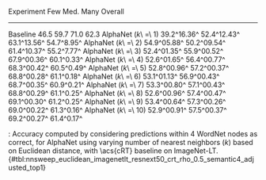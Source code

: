 Experiment                     Few         Med.         Many     Overall
---------------------  -----------  -----------  -----------  ----------
Baseline                      46.5         59.7         71.0        62.3
AlphaNet (_k_\ =\ 1)   39.2^16.36^  52.4^12.43^  63.1^13.56^  54.7^8.95^
AlphaNet (_k_\ =\ 2)   54.9^05.88^  50.2^09.54^  61.4^10.37^  55.2^7.77^
AlphaNet (_k_\ =\ 3)   52.4^01.35^  55.9^00.52^  67.9^00.36^  60.1^0.33^
AlphaNet (_k_\ =\ 4)   52.6^01.65^  56.4^00.77^  68.3^00.42^  60.5^0.49^
AlphaNet (_k_\ =\ 5)   52.8^00.96^  57.2^00.37^  68.8^00.28^  61.1^0.18^
AlphaNet (_k_\ =\ 6)   53.1^01.13^  56.9^00.43^  68.7^00.35^  60.9^0.21^
AlphaNet (_k_\ =\ 7)   53.3^00.80^  57.1^00.43^  68.8^00.29^  61.1^0.25^
AlphaNet (_k_\ =\ 8)   52.6^00.96^  57.4^00.47^  69.1^00.30^  61.2^0.25^
AlphaNet (_k_\ =\ 9)   53.4^00.64^  57.3^00.26^  69.0^00.22^  61.3^0.16^
AlphaNet (_k_\ =\ 10)  52.9^00.91^  57.5^00.37^  69.2^00.27^  61.4^0.17^

: Accuracy computed by considering predictions within 4 WordNet nodes as correct, for AlphaNet using varying number of nearest neighbors (_k_) based on Euclidean distance, with \acs{cRT} baseline on ImageNet-LT. {#tbl:nnsweep_euclidean_imagenetlt_resnext50_crt_rho_0.5_semantic4_adjusted_top1}

